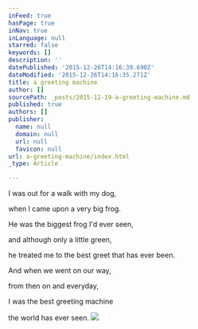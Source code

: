 ```yaml
---
inFeed: true
hasPage: true
inNav: true
inLanguage: null
starred: false
keywords: []
description: ''
datePublished: '2015-12-26T14:16:39.690Z'
dateModified: '2015-12-26T14:16:35.271Z'
title: a greeting machine
author: []
sourcePath: _posts/2015-12-19-a-greeting-machine.md
published: true
authors: []
publisher:
  name: null
  domain: null
  url: null
  favicon: null
url: a-greeting-machine/index.html
_type: Article

---
```

I was out for a walk 
with my dog, 

when I came upon 
a very big frog. 

He was the biggest frog 
I'd ever seen, 

and although only 
a little green, 

he treated me to the
best greet that has ever been. 

And when we went on our way, 

from then on and everyday, 

I was the best greeting machine 

the world has ever seen.
![](https://s3-us-west-2.amazonaws.com/the-grid-img/p/68cdacd3b652697ed5e06d79908d7761371ed7d2.jpg)